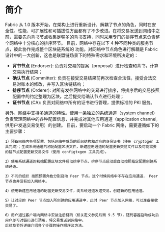 # 简介
Fabric 从 1.0 版本开始，在架构上进行重新设计，解耦了节点的角色，同时在安全性、性能、可扩展性和可插拔性方面都有了不少改进。在将交易发送到网络中之前，需要先向背书节点收集足够多的背书支持，同时采用专门的排序节点来负责整个网络中十分核心的排序环节。
    目前，网络中存在以下 4 种不同种类的服务节点，彼此协作完成整个区块链系统的
功能。对网络中节点角色进行解耦是 Fabric 设计中的一大创新，这也是联盟链场景下的特殊需求和环境所决定的：
- **背书节点** (Endorser): 负责对交易的提案（proposal）进行检查和背书，计算交易执行结果；
- **确认节点** (Committer): 负责在接受交易结果前再次检查合法性，接受合法交易对账本的修改，并写入区块链结构；
- **排序节点** (Orderer): 对所有发往网络中的交易进行排序，将排序后的交易按照配置中的约定整理为区块，之后提交给确认节点进行处理；
- **证书节点** (CA): 负责对网络中所有的证书进行管理，提供标准的 PKI 服务。

另外，网络中支持多通道的特性。使用一条独立的系统通道（system channel） 负责管理网络中的各种配置信息，并完成对其他应用通道（application channel, 供用户发送交易使用）的创建。
    目前，要启动一个 Fabric 网络，需要遵循如下的主要步骤：

    1）预备网络内各项配置，包括网络中成员的组织结构和对应的身份证书（使用 cryptogen 工具完成）；生成系统通道的初始配置区块文件，新建应用通道的配置更新交易文件以及可能需要的锚节点配置更新交易文件（使用 configtxgen 工具完成）。

    2）使用系统通道的初始配置区块文件启动排序节点，排序节点启动后自动按照指定配置创建系统通道。

    3）不同的组织 按照预置角色分别启动 Peer 节点。这个时候网络中不存在应用通道， Peer 节点也并没有加入网络中。

    4）使用新建应用通道的配置更新交易文件，向系统通道发送交易，创建新的应用通道。

    5）让对应的 Peer 节点加入所创建的应用通道中，此时 Peer 节点加入网络，可以准备接收交易了。

    6）用户通过客户端向网络中安装注册链码（相关定义参见后面 9.5 节），链码容器启动成功后用户即可对链码进行调用，将交易发送到网络中。
    后续章节将详细介绍各个步骤的操作顺序及方法。
